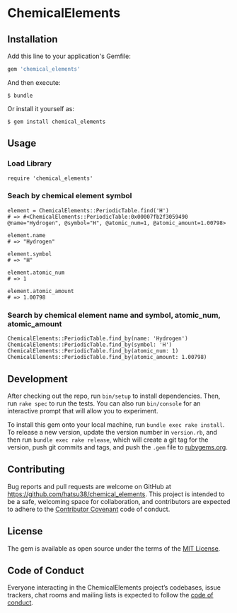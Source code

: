 # ChemicalElements

## Installation

Add this line to your application's Gemfile:

```ruby
gem 'chemical_elements'
```

And then execute:

    $ bundle

Or install it yourself as:

    $ gem install chemical_elements

## Usage

### Load Library
```
require 'chemical_elements'
```

### Seach by chemical element symbol
```
element = ChemicalElements::PeriodicTable.find('H')
# => #<ChemicalElements::PeriodicTable:0x00007fb2f3059490 @name="Hydrogen", @symbol="H", @atomic_num=1, @atomic_amount=1.00798>

element.name
# => "Hydrogen"

element.symbol
# => "H"

element.atomic_num
# => 1

element.atomic_amount
# => 1.00798
```

### Search by chemical element name and symbol, atomic_num, atomic_amount
```
ChemicalElements::PeriodicTable.find_by(name: 'Hydrogen')
ChemicalElements::PeriodicTable.find_by(symbol: 'H')
ChemicalElements::PeriodicTable.find_by(atomic_num: 1)
ChemicalElements::PeriodicTable.find_by(atomic_amount: 1.00798)
```

## Development

After checking out the repo, run `bin/setup` to install dependencies. Then, run `rake spec` to run the tests. You can also run `bin/console` for an interactive prompt that will allow you to experiment.

To install this gem onto your local machine, run `bundle exec rake install`. To release a new version, update the version number in `version.rb`, and then run `bundle exec rake release`, which will create a git tag for the version, push git commits and tags, and push the `.gem` file to [rubygems.org](https://rubygems.org).

## Contributing

Bug reports and pull requests are welcome on GitHub at https://github.com/hatsu38/chemical_elements. This project is intended to be a safe, welcoming space for collaboration, and contributors are expected to adhere to the [Contributor Covenant](http://contributor-covenant.org) code of conduct.

## License

The gem is available as open source under the terms of the [MIT License](https://opensource.org/licenses/MIT).

## Code of Conduct

Everyone interacting in the ChemicalElements project’s codebases, issue trackers, chat rooms and mailing lists is expected to follow the [code of conduct](https://github.com/[USERNAME]/chemical_elements/blob/master/CODE_OF_CONDUCT.md).
